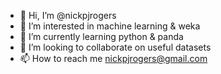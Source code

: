 - 👋 Hi, I’m @nickpjrogers
- 👀 I’m interested in machine learning & weka
- 🌱 I’m currently learning python & panda
- 💞️ I’m looking to collaborate on useful datasets
- 📫 How to reach me nickpjrogers@gmail.com

<!---
nickpjrogers/nickpjrogers is a ✨ special ✨ repository because its `README.md` (this file) appears on your GitHub profile.
You can click the Preview link to take a look at your changes.
--->
